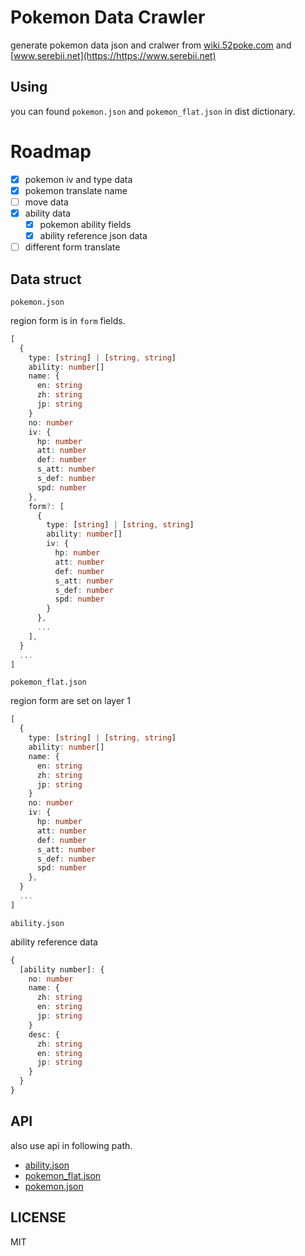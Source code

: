 # Pokemon Data Crawler

generate pokemon data json and cralwer from [wiki.52poke.com](https://wiki.52poke.com) and [www.serebii.net](https://https://www.serebii.net)

## Using

you can found `pokemon.json` and `pokemon_flat.json` in dist dictionary.

# Roadmap

- [x] pokemon iv and type data
- [x] pokemon translate name
- [ ] move data
- [x] ability data
  - [x] pokemon ability fields
  - [x] ability reference json data
- [ ] different form translate

## Data struct

`pokemon.json`

region form is in `form` fields.

```typescript
[
  {
    type: [string] | [string, string]
    ability: number[]
    name: {
      en: string
      zh: string
      jp: string
    }
    no: number
    iv: {
      hp: number
      att: number
      def: number
      s_att: number
      s_def: number
      spd: number
    },
    form?: [
      {
        type: [string] | [string, string]
        ability: number[]
        iv: {
          hp: number
          att: number
          def: number
          s_att: number
          s_def: number
          spd: number
        }
      },
      ...
    ],
  }
  ...
]
```

`pokemon_flat.json`

region form are set on layer 1

```typescript
[
  {
    type: [string] | [string, string]
    ability: number[]
    name: {
      en: string
      zh: string
      jp: string
    }
    no: number
    iv: {
      hp: number
      att: number
      def: number
      s_att: number
      s_def: number
      spd: number
    },
  }
  ...
]
```

`ability.json`

ability reference data

```typescript
{
  [ability number]: {
    no: number
    name: {
      zh: string
      en: string
      jp: string
    }
    desc: {
      zh: string
      en: string
      jp: string
    }
  }
}
```

## API

also use api in following path.

- [ability.json](https://www.ckaznable.com/poke-data-cralwer/ability.json)
- [pokemon_flat.json](https://www.ckaznable.com/poke-data-cralwer/pokemon_flat.json)
- [pokemon.json](https://www.ckaznable.com/poke-data-cralwer/pokemon.json)

## LICENSE

MIT
